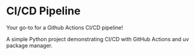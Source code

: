 # CI/CD Pipeline

Your go-to for a Github Actions CI/CD pipeline!

A simple Python project demonstrating CI/CD with GitHub Actions and uv package manager.
